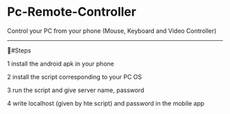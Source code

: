 # Pc-Remote-Controller

Control your PC from your phone (Mouse, Keyboard and Video Controller)


--------------------------------------
#ٍSteps

1 install the android apk in your phone

2 install the script corresponding to your PC OS

3 run the script and give server name, password

4 write localhost (given by hte script) and password in the mobile app 
